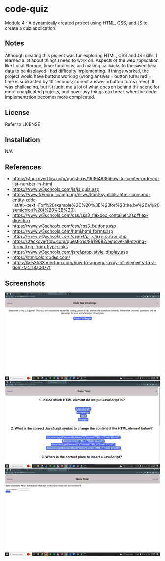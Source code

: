 # code-quiz

Module 4 - A dynamically created project using HTML, CSS, and JS to create a quiz application.

## Notes

Although creating this project was fun exploring HTML, CSS and JS skills, I learned a lot about things I need to work on. Aspects of the web application like Local Storage, timer functions, and making callbacks to the saved local data to be displayed I had difficulty implementing. If things worked, the project would have buttons working (wrong answer = button turns red = time is subtracted by 10 seconds; correct answer = button turns green). It was challenging, but it taught me a lot of what goes on behind the scene for more complicated projects, and how easy things can break when the code implementation becomes more complicated.
## License

Refer to LICENSE

## Installation

N/A

## References

- https://stackoverflow.com/questions/19364836/how-to-center-ordered-list-number-in-html
- https://www.w3schools.com/js/js_quiz.asp
- https://www.freecodecamp.org/news/html-symbols-html-icon-and-entity-code-list/#:~:text=For%20example%2C%20%3E%20for%20the,by%20a%20semicolon%20(%20%3B%20).
- https://www.w3schools.com/css/css3_flexbox_container.asp#flex-direction
- https://www.w3schools.com/css/css3_buttons.asp
- https://www.w3schools.com/html/html_forms.asp
- https://www.w3schools.com/cssref/pr_class_cursor.php
- https://stackoverflow.com/questions/8919682/remove-all-styling-formatting-from-hyperlinks
- https://www.w3schools.com/jsref/prop_style_display.asp
- https://htmlcolorcodes.com/
- https://kes3583.medium.com/how-to-append-array-of-elements-to-a-dom-fa4118a0d77f

## Screenshots

![Alt text](image-3.png)
![Alt text](image.png)
![Alt text](image-2.png)
